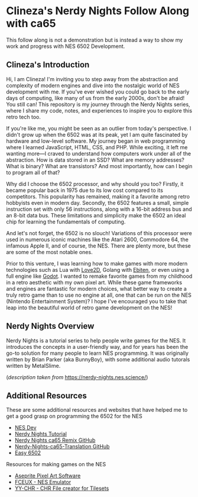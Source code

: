 # Clineza's Nerdy Nights Follow Along with ca65
This follow along is not a demonstration but is instead a way to show my work and progress with NES 6502 Development.

## Clineza's Introduction
Hi, I am Clineza! I'm inviting you to step away from the abstraction and complexity of modern engines and dive into the nostalgic world of NES development with me. If you've ever wished you could go back to the early days of computing, like many of us from the early 2000s, don't be afraid! You still can! This repository is my journey through the Nerdy Nights series, where I share my code, notes, and experiences to inspire you to explore this retro tech too.

If you're like me, you might be seen as an outlier from today's perspective. I didn't grow up when the 6502 was at its peak, yet I am quite fascinated by hardware and low-level software. My journey began in web programming where I learned JavaScript, HTML, CSS, and PHP. While exciting, it left me wanting more—I craved to understand how computers work under all of the abstraction. How is data stored in an SSD? What are memory addresses? What is binary? What are transistors? And most importantly, how can I begin to program all of that?

Why did I choose the 6502 processor, and why should you too? Firstly, it became popular back in 1975 due to its low cost compared to its competitors. This popularity has remained, making it a favorite among retro hobbyists even in modern day. Secondly, the 6502 features a small, simple instruction set with only 56 instructions, along with a 16-bit address bus and an 8-bit data bus. These limitations and simplicity make the 6502 an ideal chip for learning the fundamentals of computing.

And let's not forget, the 6502 is no slouch! Variations of this processor were used in numerous iconic machines like the Atari 2600, Commodore 64, the infamous Apple II, and of course, the NES. There are plenty more, but these are some of the most notable ones.

Prior to this venture, I was learning how to make games with more modern technologies such as Lua with [Love2D](https://love2d.org/), Golang with [Ebiten](https://ebitengine.org/), or even using a full engine like [Godot](https://godotengine.org/). I wanted to remake favorite games from my childhood in a retro aesthetic with my own pixel art. While these game frameworks and engines are fantastic for modern choices, what better way to create a truly retro game than to use no engine at all, one that can be run on the NES (Nintendo Entertainment System)? I hope I've encouraged you to take that leap into the beautiful world of retro game development on the NES!

## Nerdy Nights Overview
Nerdy Nights is a tutorial series to help people write games for the NES. It introduces the concepts in a user-friendly way, and for years has been the go-to solution for many people to learn NES programming. It was originally written by Brian Parker (aka BunnyBoy), with some additional audio tutorals written by MetalSlime. 

(*description taken from* https://nerdy-nights.nes.science/)


## Additional Resources
These are some additional resources and websites that have helped me to get a good grasp on programming the 6502 for the NES
- [NES Dev](https://www.nesdev.org/)
- [Nerdy Nights Tutorial](https://nerdy-nights.nes.science/)
- [Nerdy Nights ca65 Remix GitHub](https://github.com/ddribin/nerdy-nights/tree/master)
- [Nerdy-Nights-ca65-Translation GitHub](https://github.com/JamesSheppardd/Nerdy-Nights-ca65-Translation)
- [Easy 6502](https://skilldrick.github.io/easy6502/)

Resources for making games on the NES
- [Aseprite Pixel Art Software](https://www.aseprite.org/)
- [FCEUX - NES Emulator](https://fceux.com/web/home.html)
- [YY-CHR - CHR File creator for Tilesets](https://www.nesdev.org/wiki/YY-CHR)

